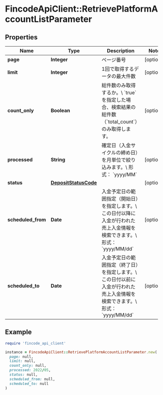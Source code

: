 # FincodeApiClient::RetrievePlatformAccountListParameter

## Properties

| Name | Type | Description | Notes |
| ---- | ---- | ----------- | ----- |
| **page** | **Integer** | ページ番号 | [optional] |
| **limit** | **Integer** | 1回で取得するデータの最大件数 | [optional] |
| **count_only** | **Boolean** | 総件数のみ取得するか。\\ &#x60;true&#x60;を指定した場合、検索結果の総件数（&#x60;total_count&#x60;）のみ取得します。  | [optional] |
| **processed** | **String** | 確定日（入金サイクルの締め日）を月単位で絞り込みます。\\ 形式： &#x60;yyyy/MM&#x60;  | [optional] |
| **status** | [**DepositStatusCode**](DepositStatusCode.md) |  | [optional] |
| **scheduled_from** | **Date** | 入金予定日の範囲指定（開始日）を指定します。\\ この日付以降に入金が行われた売上入金情報を検索できます。\\ 形式： &#x60;yyyy/MM/dd&#x60;  | [optional] |
| **scheduled_to** | **Date** | 入金予定日の範囲指定（終了日）を指定します。\\ この日付以前に入金が行われた売上入金情報を検索できます。\\ 形式： &#x60;yyyy/MM/dd&#x60;  | [optional] |

## Example

```ruby
require 'fincode_api_client'

instance = FincodeApiClient::RetrievePlatformAccountListParameter.new(
  page: null,
  limit: null,
  count_only: null,
  processed: 2022/05,
  status: null,
  scheduled_from: null,
  scheduled_to: null
)
```

